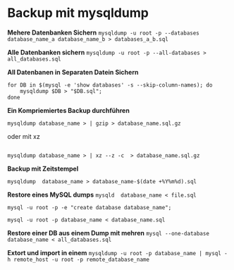 # Backup mit mysqldump 

**Mehere Datenbanken Sichern**
`mysqldump -u root -p --databases database_name_a database_name_b > databases_a_b.sql`


**Alle Datenbanken sichern** 
`mysqldump -u root -p --all-databases > all_databases.sql`

**All Datenbanen in Separaten Datein Sichern**

```
for DB in $(mysql -e 'show databases' -s --skip-column-names); do
    mysqldump $DB > "$DB.sql";
done
```

**Ein Kompriemiertes Backup durchführen**

```
mysqldump database_name > | gzip > database_name.sql.gz
```

oder mit xz 

```

mysqldump database_name > | xz --z -c  > database_name.sql.gz
```

**Backup mit Zeitstempel**

`mysqldump  database_name > database_name-$(date +%Y%m%d).sql`

**Restore eines MySQL dumps**
`mysqld  database_name < file.sql`

`mysql -u root -p -e "create database database_name";`

`mysql -u root -p database_name < database_name.sql` 

**Restore einer DB aus einem Dump mit mehren**
`mysql --one-database database_name < all_databases.sql`

**Extort und import in einem**
`mysqldump -u root -p database_name | mysql -h remote_host -u root -p remote_database_name`
